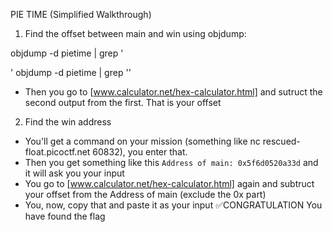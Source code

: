 


 PIE TIME (Simplified Walkthrough)


1. Find the offset between main and win using objdump:

objdump -d pietime | grep '<main>'
objdump -d pietime | grep '<win>'

- Then you go to [www.calculator.net/hex-calculator.html] and sutruct the second output from the first. That is your offset 

2. Find the win address

- You'll get a command on your mission (something like  nc rescued-float.picoctf.net 60832), you enter that.
- Then you get something like this ```Address of main: 0x5f6d0520a33d``` and it will ask you your input
- You go to [www.calculator.net/hex-calculator.html] again and subtruct your offset from the Address of main (exclude the 0x part)
- You, now, copy that and paste it as your input
✅CONGRATULATION You have found the flag






